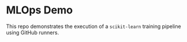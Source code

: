 # MLOps Demo

This repo demonstrates the execution of a `scikit-learn` training pipeline using GitHub runners.
